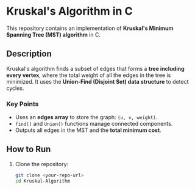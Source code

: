 # Kruskal's Algorithm in C

This repository contains an implementation of **Kruskal's Minimum Spanning Tree (MST) algorithm** in C.

## Description
Kruskal's algorithm finds a subset of edges that forms a **tree including every vertex**, where the total weight of all the edges in the tree is minimized. It uses the **Union-Find (Disjoint Set) data structure** to detect cycles.

### Key Points
- Uses an **edges array** to store the graph: `(u, v, weight)`.
- `find()` and `Union()` functions manage connected components.
- Outputs all edges in the MST and the **total minimum cost**.

## How to Run
1. Clone the repository:
   ```bash
   git clone <your-repo-url>
   cd Kruskal-Algorithm
